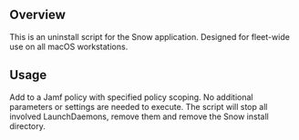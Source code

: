 ## Overview
This is an uninstall script for the Snow application. Designed for fleet-wide use on all macOS workstations.

## Usage
Add to a Jamf policy with specified policy scoping. No additional parameters or settings are needed to execute. The script will stop all involved LaunchDaemons, remove them and remove the Snow install directory. 
